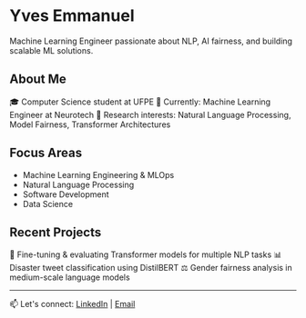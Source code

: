 # Yves Emmanuel

Machine Learning Engineer passionate about NLP, AI fairness, and building scalable ML solutions.

## About Me
🎓 Computer Science student at UFPE
💼 Currently: Machine Learning Engineer at Neurotech
🔬 Research interests: Natural Language Processing, Model Fairness, Transformer Architectures  

## Focus Areas
- Machine Learning Engineering & MLOps
- Natural Language Processing
- Software Development
- Data Science

## Recent Projects
🤖 Fine-tuning & evaluating Transformer models for multiple NLP tasks
📊 Disaster tweet classification using DistilBERT
⚖️ Gender fairness analysis in medium-scale language models

---
📫 Let's connect: [LinkedIn](your-linkedin) | [Email](mailto:yveemmanuel@gmail.com)
